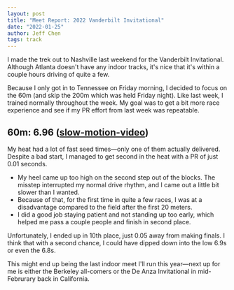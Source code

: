```yaml
---
layout: post
title: "Meet Report: 2022 Vanderbilt Invitational"
date: "2022-01-25"
author: Jeff Chen
tags: track
---
```


I made the trek out to Nashville last weekend for the Vanderbilt Invitational. Although Atlanta doesn't have any indoor tracks, it's nice that it's within a couple hours driving of quite a few.

Because I only got in to Tennessee on Friday morning, I decided to focus on the 60m (and skip the 200m which was held Friday night). Like last week, I trained normally throughout the week. My goal was to get a bit more race experience and see if my PR effort from last week was repeatable.

<!-- excerpt -->

## 60m: 6.96 ([slow-motion-video](https://youtu.be/ocasnTI-gnk))

My heat had a lot of fast seed times—only one of them actually delivered. Despite a bad start, I managed to get second in the heat with a PR of just 0.01 seconds.

- My heel came up too high on the second step out of the blocks. The misstep interrupted my normal drive rhythm, and I came out a little bit slower than I wanted.
- Because of that, for the first time in quite a few races, I was at a disadvantage compared to the field after the first 20 meters.
- I did a good job staying patient and not standing up too early, which helped me pass a couple people and finish in second place.

Unfortunately, I ended up in 10th place, just 0.05 away from making finals. I think that with a second chance, I could have dipped down into the low 6.9s or even the 6.8s.

This might end up being the last indoor meet I'll run this year—next up for me is either the Berkeley all-comers or the De Anza Invitational in mid-Februrary back in California.